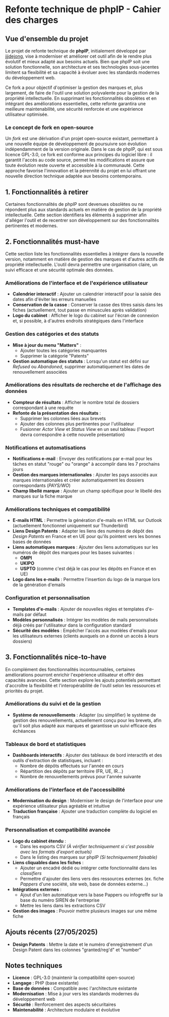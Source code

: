 # Refonte technique de phpIP - Cahier des charges

## Vue d'ensemble du projet

Le projet de refonte technique de **phpIP**, initialement développé par [jjjdejong](https://github.com/jjdejong/phpip), vise à moderniser et améliorer cet outil afin de le rendre plus évolutif et mieux adapté aux besoins actuels. Bien que phpIP soit une solution fonctionnelle, son architecture et ses technologies sous-jacentes limitent sa flexibilité et sa capacité à évoluer avec les standards modernes du développement web.

Ce fork a pour objectif d'optimiser la gestion des marques et, plus largement, de faire de l'outil une solution polyvalente pour la gestion de la propriété intellectuelle. En supprimant les fonctionnalités obsolètes et en intégrant des améliorations essentielles, cette refonte garantira une meilleure maintenabilité, une sécurité renforcée et une expérience utilisateur optimisée.

### Le concept de fork en open-source

Un *fork* est une dérivation d'un projet open-source existant, permettant à une nouvelle équipe de développement de poursuivre son évolution indépendamment de la version originale. Dans le cas de phpIP, qui est sous licence GPL-3.0, ce fork est conforme aux principes du logiciel libre : il garantit l'accès au code source, permet les modifications et assure que toute évolution reste ouverte et accessible à la communauté. Cette approche favorise l'innovation et la pérennité du projet en lui offrant une nouvelle direction technique adaptée aux besoins contemporains.

## 1. Fonctionnalités à retirer

Certaines fonctionnalités de phpIP sont devenues obsolètes ou ne répondent plus aux standards actuels en matière de gestion de la propriété intellectuelle. Cette section identifiera les éléments à supprimer afin d'alléger l'outil et de recentrer son développement sur des fonctionnalités pertinentes et modernes.

## 2. Fonctionnalités must-have

Cette section liste les fonctionnalités essentielles à intégrer dans la nouvelle version, notamment en matière de gestion des marques et d'autres actifs de propriété intellectuelle. L'outil devra permettre une organisation claire, un suivi efficace et une sécurité optimale des données.

### Améliorations de l'interface et de l'expérience utilisateur

- **Calendrier interactif** : Ajouter un calendrier interactif pour la saisie des dates afin d'éviter les erreurs manuelles
- **Conservation de la casse** : Conserver la casse des titres saisis dans les fiches (actuellement, tout passe en minuscules après validation)
- **Logo du cabinet** : Afficher le logo du cabinet sur l'écran de connexion et, si possible, à d'autres endroits stratégiques dans l'interface

### Gestion des catégories et des statuts

- **Mise à jour du menu "Matters"** :
    - Ajouter toutes les catégories manquantes
    - Supprimer la catégorie "Patents"
- **Gestion automatique des statuts** : Lorsqu'un statut est défini sur *Refused* ou *Abandoned*, supprimer automatiquement les dates de renouvellement associées

### Améliorations des résultats de recherche et de l'affichage des données

- **Compteur de résultats** : Afficher le nombre total de dossiers correspondant à une requête
- **Refonte de la présentation des résultats** :
    - Supprimer les colonnes liées aux brevets
    - Ajouter des colonnes plus pertinentes pour l'utilisateur
    - Fusionner *Actor View* et *Status View* en un seul tableau (l'export devra correspondre à cette nouvelle présentation)

### Notifications et automatisations

- **Notifications e-mail** : Envoyer des notifications par e-mail pour les tâches en statut "rouge" ou "orange" à accomplir dans les 7 prochains jours
- **Gestion des marques internationales** : Ajouter les pays associés aux marques internationales et créer automatiquement les dossiers correspondants (*PAYS/WO*)
- **Champ libellé marque** : Ajouter un champ spécifique pour le libellé des marques sur la fiche marque

### Améliorations techniques et compatibilité

- **E-mails HTML** : Permettre la génération d'e-mails en HTML sur Outlook (actuellement fonctionnel uniquement sur Thunderbird)
- **Liens Design Patents** : Adapter les liens des numéros de dépôt des *Design Patents* en France et en UE pour qu'ils pointent vers les bonnes bases de données
- **Liens automatiques marques** : Ajouter des liens automatiques sur les numéros de dépôt des marques pour les bases suivantes :
    - **OMPI**
    - **UKIPO**
    - **USPTO**
      (comme c'est déjà le cas pour les dépôts en France et en UE)
- **Logo dans les e-mails** : Permettre l'insertion du logo de la marque lors de la génération d'emails

### Configuration et personnalisation

- **Templates d'e-mails** : Ajouter de nouvelles règles et templates d'e-mails par défaut
- **Modèles personnalisés** : Intégrer les modèles de mails personnalisés déjà créés par l'utilisateur dans la configuration standard
- **Sécurité des modèles** : Empêcher l'accès aux modèles d'emails pour les utilisateurs externes (clients auxquels on a donné un accès à leurs dossiers)

## 3. Fonctionnalités nice-to-have

En complément des fonctionnalités incontournables, certaines améliorations pourront enrichir l'expérience utilisateur et offrir des capacités avancées. Cette section explore les ajouts potentiels permettant d'accroître la flexibilité et l'interopérabilité de l'outil selon les ressources et priorités du projet.

### Améliorations du suivi et de la gestion

- **Système de renouvellements** : Adapter (ou simplifier) le système de gestion des renouvellements, actuellement conçu pour les brevets, afin qu'il soit plus adapté aux marques et garantisse un suivi efficace des échéances

### Tableaux de bord et statistiques

- **Dashboards interactifs** : Ajouter des tableaux de bord interactifs et des outils d'extraction de statistiques, incluant :
    - Nombre de dépôts effectués sur l'année en cours
    - Répartition des dépôts par territoire (FR, UE, IR…)
    - Nombre de renouvellements prévus pour l'année suivante

### Améliorations de l'interface et de l'accessibilité

- **Modernisation du design** : Moderniser le design de l'interface pour une expérience utilisateur plus agréable et intuitive
- **Traduction française** : Ajouter une traduction complète du logiciel en français

### Personnalisation et compatibilité avancée

- **Logo du cabinet étendu** :
    - Dans les exports CSV *(À vérifier techniquement si c'est possible avec les formats d'export actuels)*
    - Dans le listing des marques sur phpIP *(Si techniquement faisable)*
- **Liens cliquables dans les fiches** :
    - Ajouter un encadré dédié ou intégrer cette fonctionnalité dans les *classifiers*
    - Permettre d'ajouter des liens vers des ressources externes (ex. fiche *Pappers* d'une société, site web, base de données externe…)
- **Intégrations externes** :
    - Ajout d'un lien automatique vers la base Pappers ou infogreffe sur la base du numéro SIREN de l'entreprise
    - Mettre les liens dans les extractions CSV
- **Gestion des images** : Pouvoir mettre plusieurs images sur une même fiche

## Ajouts récents (27/05/2025)

- **Design Patents** : Mettre la date et le numéro d'enregistrement d'un Design Patent dans les colonnes "granted/reg'd" et "number"

## Notes techniques

- **Licence** : GPL-3.0 (maintenir la compatibilité open-source)
- **Langage** : PHP (base existante)
- **Base de données** : Compatible avec l'architecture existante
- **Modernisation** : Mise à jour vers les standards modernes du développement web
- **Sécurité** : Renforcement des aspects sécuritaires
- **Maintenabilité** : Architecture modulaire et évolutive